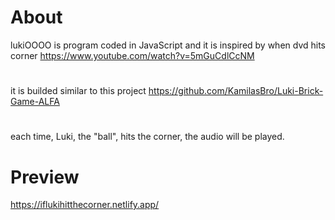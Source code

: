 # About
lukiOOOO is program coded in JavaScript and it is inspired by when dvd hits corner https://www.youtube.com/watch?v=5mGuCdlCcNM
#
it is builded similar to this project https://github.com/KamilasBro/Luki-Brick-Game-ALFA
#
each time, Luki, the "ball", hits the corner, the audio will be played.
# Preview
https://iflukihitthecorner.netlify.app/
